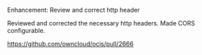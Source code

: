 Enhancement: Review and correct http header

Reviewed and corrected the necessary http headers.
Made CORS configurable. 

https://github.com/owncloud/ocis/pull/2666

